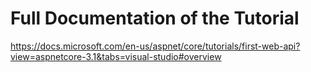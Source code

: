 # Full Documentation of the Tutorial

https://docs.microsoft.com/en-us/aspnet/core/tutorials/first-web-api?view=aspnetcore-3.1&tabs=visual-studio#overview
